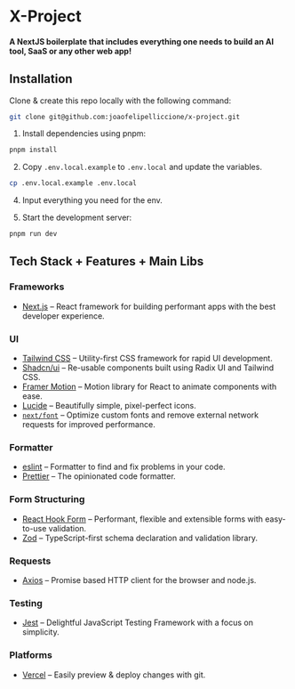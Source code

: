 # X-Project

#### A NextJS boilerplate that includes everything one needs to build an AI tool, SaaS or any other web app!

## Installation

Clone & create this repo locally with the following command:

```bash
git clone git@github.com:joaofelipelliccione/x-project.git
```

1. Install dependencies using pnpm:

```sh
pnpm install
```

2. Copy `.env.local.example` to `.env.local` and update the variables.

```sh
cp .env.local.example .env.local
```

4. Input everything you need for the env.

5. Start the development server:

```sh
pnpm run dev
```

## Tech Stack + Features + Main Libs

### Frameworks

- [Next.js](https://nextjs.org/) – React framework for building performant apps with the best developer experience.

### UI

- [Tailwind CSS](https://tailwindcss.com/) – Utility-first CSS framework for rapid UI development.
- [Shadcn/ui](https://ui.shadcn.com/) – Re-usable components built using Radix UI and Tailwind CSS.
- [Framer Motion](https://framer.com/motion) – Motion library for React to animate components with ease.
- [Lucide](https://lucide.dev/) – Beautifully simple, pixel-perfect icons.
- [`next/font`](https://nextjs.org/docs/basic-features/font-optimization) – Optimize custom fonts and remove external network requests for improved performance.

### Formatter

- [eslint](https://github.com/eslint/eslint) – Formatter to find and fix problems in your code.
- [Prettier](https://prettier.io/docs/en/) – The opinionated code formatter.

### Form Structuring

- [React Hook Form](https://www.react-hook-form.com/) – Performant, flexible and extensible forms with easy-to-use validation.
- [Zod](https://zod.dev/?id=introduction) – TypeScript-first schema declaration and validation library.

### Requests

- [Axios](https://github.com/axios/axios) – Promise based HTTP client for the browser and node.js.

### Testing

- [Jest](https://jestjs.io/) – Delightful JavaScript Testing Framework with a focus on simplicity.

### Platforms

- [Vercel](https://vercel.com/) – Easily preview & deploy changes with git.
